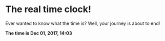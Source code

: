 # The real time clock!

Ever wanted to know what the time is? Well, your journey is about to end!

**The time is Dec 01, 2017, 14:03**